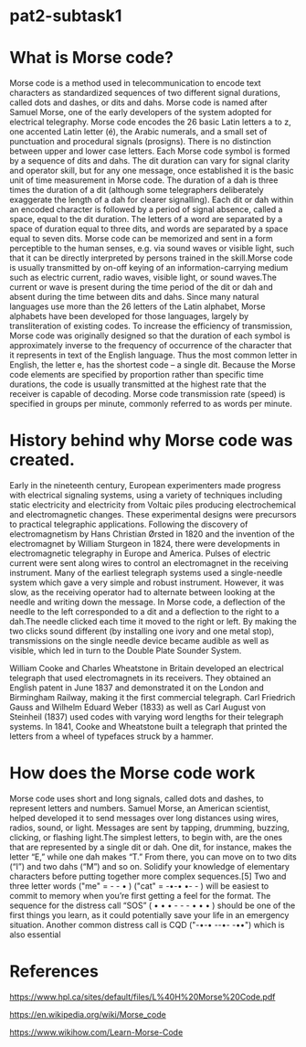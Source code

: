 # pat2-subtask1  
# What is Morse code?
Morse code is a method used in telecommunication to encode text characters as standardized sequences of two different signal durations, called dots and dashes, or dits and dahs. Morse code is named after Samuel Morse, one of the early developers of the system adopted for electrical telegraphy. 
Morse code encodes the 26 basic Latin letters a to z, one accented Latin letter (é), the Arabic numerals, and a small set of punctuation and procedural signals (prosigns). There is no distinction between upper and lower case letters. Each Morse code symbol is formed by a sequence of dits and dahs. The dit duration can vary for signal clarity and operator skill, but for any one message, once established it is the basic unit of time measurement in Morse code. The duration of a dah is three times the duration of a dit (although some telegraphers deliberately exaggerate the length of a dah for clearer signalling). Each dit or dah within an encoded character is followed by a period of signal absence, called a space, equal to the dit duration. The letters of a word are separated by a space of duration equal to three dits, and words are separated by a space equal to seven dits.
Morse code can be memorized and sent in a form perceptible to the human senses, e.g. via sound waves or visible light, such that it can be directly interpreted by persons trained in the skill.Morse code is usually transmitted by on-off keying of an information-carrying medium such as electric current, radio waves, visible light, or sound waves.The current or wave is present during the time period of the dit or dah and absent during the time between dits and dahs.
Since many natural languages use more than the 26 letters of the Latin alphabet, Morse alphabets have been developed for those languages, largely by transliteration of existing codes.
To increase the efficiency of transmission, Morse code was originally designed so that the duration of each symbol is approximately inverse to the frequency of occurrence of the character that it represents in text of the English language. Thus the most common letter in English, the letter e, has the shortest code – a single dit. Because the Morse code elements are specified by proportion rather than specific time durations, the code is usually transmitted at the highest rate that the receiver is capable of decoding. Morse code transmission rate (speed) is specified in groups per minute, commonly referred to as words per minute. 
# History behind why Morse code was created.
Early in the nineteenth century, European experimenters made progress with electrical signaling systems, using a variety of techniques including static electricity and electricity from Voltaic piles producing electrochemical and electromagnetic changes. These experimental designs were precursors to practical telegraphic applications.
Following the discovery of electromagnetism by Hans Christian Ørsted in 1820 and the invention of the electromagnet by William Sturgeon in 1824, there were developments in electromagnetic telegraphy in Europe and America. Pulses of electric current were sent along wires to control an electromagnet in the receiving instrument. Many of the earliest telegraph systems used a single-needle system which gave a very simple and robust instrument. However, it was slow, as the receiving operator had to alternate between looking at the needle and writing down the message. In Morse code, a deflection of the needle to the left corresponded to a dit and a deflection to the right to a dah.The needle clicked each time it moved to the right or left. By making the two clicks sound different (by installing one ivory and one metal stop), transmissions on the single needle device became audible as well as visible, which led in turn to the Double Plate Sounder System.

William Cooke and Charles Wheatstone in Britain developed an electrical telegraph that used electromagnets in its receivers. They obtained an English patent in June 1837 and demonstrated it on the London and Birmingham Railway, making it the first commercial telegraph. Carl Friedrich Gauss and Wilhelm Eduard Weber (1833) as well as Carl August von Steinheil (1837) used codes with varying word lengths for their telegraph systems. In 1841, Cooke and Wheatstone built a telegraph that printed the letters from a wheel of typefaces struck by a hammer.
# How does the Morse code work
Morse code uses short and long signals, called dots and dashes, to represent letters and numbers.
Samuel Morse, an American scientist, helped developed it to send messages over long distances
using wires, radios, sound, or light. Messages are sent by tapping, drumming, buzzing, clicking, or
flashing light.The simplest letters, to begin with, are the ones that are represented by a single dit or dah. One dit, for instance, makes the letter “E,” while one dah makes “T.” From there, you can move on to two dits (“I”) and two dahs (“M”) and so on. Solidify your knowledge of elementary characters before putting together more complex sequences.[5]
Two and three letter words ("me" = - - • ) ("cat" = -•-• •- - ) will be easiest to commit to memory when you’re first getting a feel for the format.
The sequence for the distress call “SOS” ( • • • - - - • • • ) should be one of the first things you learn, as it could potentially save your life in an emergency situation. Another common distress call is CQD ("-•-• --•- -••") which is also essential
# References
https://www.hpl.ca/sites/default/files/L%40H%20Morse%20Code.pdf

https://en.wikipedia.org/wiki/Morse_code

https://www.wikihow.com/Learn-Morse-Code
